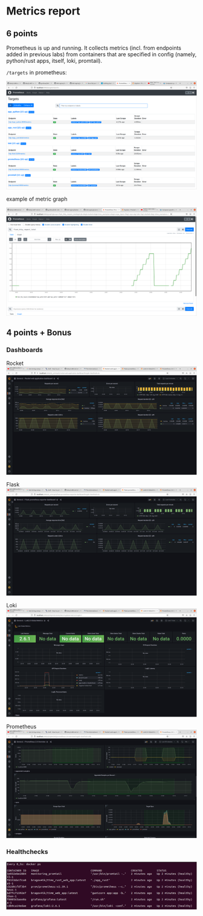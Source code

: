 # Metrics report

## 6 points

Prometheus is up and running. It collects metrics (incl. from endpoints added in previous labs) from containers that are specified in config (namely, python/rust apps, itself, loki, promtail).

`/targets` in prometheus:

![all targets present](report_artifacts/prometheus_targets.png)

example of metric graph

![flask total requests graph](report_artifacts/prometheus_graph.png)

## 4 points + Bonus

### Dashboards

Rocket
![dashboard 1](report_artifacts/graphana_dashboard_rocket.png)

Flask
![dashboard 2](report_artifacts/graphana_dashboard_flask.png)

Loki
![dashboard 3](report_artifacts/graphana_dashboard_loki.png)

Prometheus
![dashboard 4](report_artifacts/graphana_dashboard_prometheus.png)

### Healthchecks

![healthy containers](report_artifacts/docker_healthy.png)

